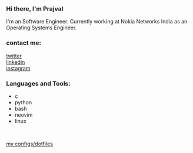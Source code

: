 ### Hi there, I'm Prajval

I'm an Software Engineer. Currently working at Nokia Networks India as an Operating Systems Engineer.

### contact me:
	
[twitter][twitter] <br>
[linkedin][linkedin] <br>
[instagram][instagram] <br>

### Languages and Tools:
- c
- python
- bash
- neovim
- linux
<br>

[my configs/dotfiles][dotfiles]

<!--- ref links --->
[instagram]: https://www.instagram.com/ig_prj/
[twitter]: https://twitter.com/_Prajvalbadiger
[linkedin]: https://www.linkedin.com/in/prajvalbadiger/
[dotfiles]: https://github.com/PrajvalBadiger/dotfiles
